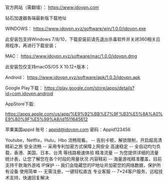 官方网站（需翻墙）：
https://www.idovpn.com

钻石加速器各端最新版下载地址


WINDOWS：
https://www.idovpn.xyz/software/win/1.0.0/idovpn.exe

此安装包支持Windows 7/8/10，下载安装前请先退出杀毒软件并关闭360相关应用程序，再进行下载安装；


MAC：
https://www.idovpn.xyz/software/mac/1.0.0/idovpn.dmg

此安装包仅支持macOS/OS X 10.12+版本；


Android：
https://www.idovpn.xyz/software/apk/1.0.3/idovpn.apk

Google Play下载： https://play.google.com/store/apps/details?id=com.idovpn.android


AppStore下载:

https://apps.apple.com/us/app/%E9%92%BB%E7%9F%B3%E5%8A%A0%E9%80%9F%E5%99%A8/id1511645612

苹果美国appid
账号：appid@idovpn.com
密码：Appid123456


Youtube，Netflix，Hulu，Hbo 流畅观看。
-- 告别卡顿，解锁限制，开启超高清精彩之旅
安全流畅
-- 采用专利加密方式保障上网安全
高速稳定
-- 全自动均匀负载，香港、美国、日本、台湾 等线路极速体验
精准流量
-- 为您提供详细的流量统计表，让您了解您在各个时段的用量状况
内容精彩
-- 海量游戏精准覆盖，目前支持千款海外游戏
IP保护
-- 我们会隐藏您的IP地址并加密您的网络数据，保护所有设备
使用简单
-- 无需注册，一键轻松直连
专业客服
-- 7×24客户服务，远程技术支持，快速回复解决
